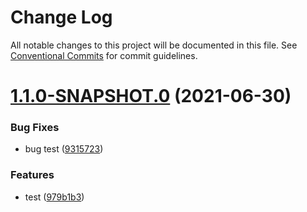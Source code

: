 # Change Log

All notable changes to this project will be documented in this file.
See [Conventional Commits](https://conventionalcommits.org) for commit guidelines.

# [1.1.0-SNAPSHOT.0](https://github.com/shepherd-dc/lerna-demo/compare/v1.0.1-SNAPSHOT.1...v1.1.0-SNAPSHOT.0) (2021-06-30)


### Bug Fixes

* bug test ([9315723](https://github.com/shepherd-dc/lerna-demo/commit/9315723cef1823a17b4bbc82607a8c9b0e93deb1))


### Features

* test ([979b1b3](https://github.com/shepherd-dc/lerna-demo/commit/979b1b3607da7b357719c233e89857aa452003ab))
